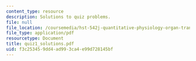 ```yaml
---
content_type: resource
description: Solutions to quiz problems.
file: null
file_location: /coursemedia/hst-542j-quantitative-physiology-organ-transport-systems-spring-2004/f3c253459dd4ad993ca4e99d728145bf_quiz1_solutions.pdf
file_type: application/pdf
resourcetype: Document
title: quiz1_solutions.pdf
uid: f3c25345-9dd4-ad99-3ca4-e99d728145bf
---
```

